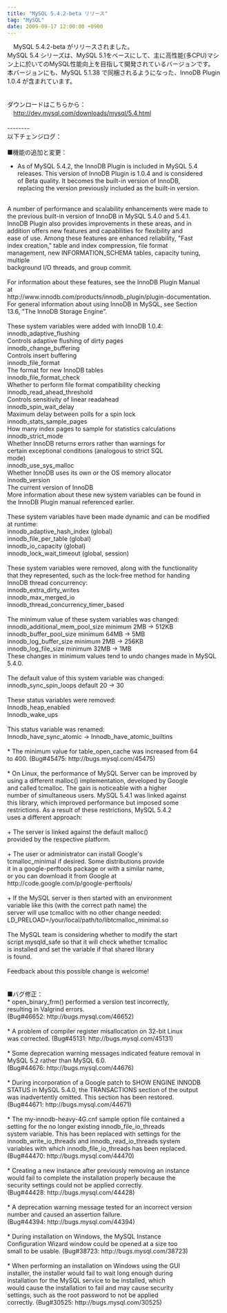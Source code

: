```yaml
---
title: "MySQL 5.4.2-beta リリース"
tag: "MySQL"
date: 2009-09-17 12:00:00 +0900
---
```


　MySQL 5.4.2-beta がリリースされました。<br>
MySQL 5.4 シリーズは、MySQL 5.1をベースにして、主に高性能(多CPU)マシン上に於いてのMySQL性能向上を目指して開発されているバージョンです。<br>
本バージョンにも、MySQL 5.1.38 で同梱されるようになった、InnoDB Plugin 1.0.4 が含まれています。<br>
<br>
<br>
ダウンロードはこちらから：<br>
　http://dev.mysql.com/downloads/mysql/5.4.html<br>
<br>
--------<br>
以下チェンジログ：<br>
<br>
■機能の追加と変更：<br>
* As of MySQL 5.4.2, the InnoDB Plugin is included in MySQL 5.4<br>
  releases.  This version of InnoDB Plugin is 1.0.4 and is considered<br>
  of Beta quality.  It becomes the built-in version of InnoDB,<br>
  replacing the version previously included as the built-in version.<br>
<br>
  A number of performance and scalability enhancements were made to<br>
  the previous built-in version of InnoDB in MySQL 5.4.0 and 5.4.1.<br>
  InnoDB Plugin also provides improvements in these areas, and in<br>
  addition offers new features and capabilities for flexibility and<br>
  ease of use.  Among these features are enhanced reliability, "Fast<br>
  index creation," table and index compression, file format<br>
  management, new INFORMATION_SCHEMA tables, capacity tuning, multiple<br>
  background I/O threads, and group commit.<br>
<br>
  For information about these features, see the InnoDB Plugin Manual<br>
  at<br>
    http://www.innodb.com/products/innodb_plugin/plugin-documentation.<br>
  For general information about using InnoDB in MySQL, see Section<br>
  13.6, "The InnoDB Storage Engine".<br>
<br>
  These system variables were added with InnoDB 1.0.4:<br>
      innodb_adaptive_flushing<br>
          Controls adaptive flushing of dirty pages<br>
      innodb_change_buffering<br>
          Controls insert buffering<br>
      innodb_file_format<br>
          The format for new InnoDB tables<br>
      innodb_file_format_check<br>
          Whether to perform file format compatibility checking<br>
      innodb_read_ahead_threshold<br>
          Controls sensitivity of linear readahead<br>
      innodb_spin_wait_delay<br>
          Maximum delay between polls for a spin lock<br>
      innodb_stats_sample_pages<br>
          How many index pages to sample for statistics calculations<br>
      innodb_strict_mode<br>
          Whether InnoDB returns errors rather than warnings for<br>
          certain exceptional conditions (analogous to strict SQL<br>
          mode)<br>
      innodb_use_sys_malloc<br>
          Whether InnoDB uses its own or the OS memory allocator<br>
      innodb_version<br>
          The current version of InnoDB<br>
  More information about these new system variables can be found in<br>
  the InnoDB Plugin manual referenced earlier.<br>
<br>
  These system variables have been made dynamic and can be modified<br>
  at runtime:<br>
      innodb_adaptive_hash_index (global)<br>
      innodb_file_per_table (global)<br>
      innodb_io_capacity (global)<br>
      innodb_lock_wait_timeout (global, session)<br>
<br>
  These system variables were removed, along with the functionality<br>
  that they represented, such as the lock-free method for handing<br>
  InnoDB thread concurrency:<br>
      innodb_extra_dirty_writes<br>
      innodb_max_merged_io<br>
      innodb_thread_concurrency_timer_based<br>
<br>
  The minimum value of these system variables was changed:<br>
      innodb_additional_mem_pool_size  minimum 2MB -> 512KB<br>
      innodb_buffer_pool_size          minimum 64MB -> 5MB<br>
      innodb_log_buffer_size           minimum 2MB -> 256KB<br>
      innodb_log_file_size             minimum 32MB -> 1MB<br>
  These changes in minimum values tend to undo changes made in MySQL<br>
  5.4.0.<br>
<br>
  The default value of this system variable was changed:<br>
      innodb_sync_spin_loops           default 20 -> 30<br>
<br>
  These status variables were removed:<br>
      Innodb_heap_enabled<br>
      Innodb_wake_ups<br>
<br>
  This status variable was renamed:<br>
      Innodb_have_sync_atomic -> Innodb_have_atomic_builtins<br>
<br>
* The minimum value for table_open_cache was increased from 64<br>
  to 400. (Bug#45475: http://bugs.mysql.com/45475)<br>
<br>
* On Linux, the performance of MySQL Server can be improved by<br>
  using a different malloc() implementation, developed by Google<br>
  and called tcmalloc. The gain is noticeable with a higher<br>
  number of simultaneous users. MySQL 5.4.1 was linked against<br>
  this library, which improved performance but imposed some<br>
  restrictions. As a result of these restrictions, MySQL 5.4.2<br>
  uses a different approach:<br>
<br>
    + The server is linked against the default malloc()<br>
      provided by the respective platform.<br>
<br>
    + The user or administrator can install Google's<br>
      tcmalloc_minimal if desired. Some distributions provide<br>
      it in a google-perftools package or with a similar name,<br>
      or you can download it from Google at<br>
           http://code.google.com/p/google-perftools/<br>
<br>
    + If the MySQL server is then started with an environment<br>
      variable like this (with the correct path name) the<br>
      server will use tcmalloc with no other change needed:<br>
           LD_PRELOAD=/your/local/path/to/libtcmalloc_minimal.so<br>
<br>
      The MySQL team is considering whether to modify the start<br>
      script mysqld_safe so that it will check whether tcmalloc<br>
      is installed and set the variable if that shared library<br>
      is found.<br>
<br>
      Feedback about this possible change is welcome!<br>
<br>
<br>
■バグ修正：<br>
  * open_binary_frm() performed a version test incorrectly,<br>
    resulting in Valgrind errors.<br>
    (Bug#46652: http://bugs.mysql.com/46652)<br>
<br>
  * A problem of compiler register misallocation on 32-bit Linux<br>
    was corrected. (Bug#45131: http://bugs.mysql.com/45131)<br>
<br>
  * Some deprecation warning messages indicated feature removal in<br>
    MySQL 5.2 rather than MySQL 6.0.<br>
    (Bug#44676: http://bugs.mysql.com/44676)<br>
<br>
  * During incorporation of a Google patch to SHOW ENGINE INNODB<br>
    STATUS in MySQL 5.4.0, the TRANSACTIONS section of the output<br>
    was inadvertently omitted. This section has been restored.<br>
    (Bug#44671: http://bugs.mysql.com/44671)<br>
<br>
  * The my-innodb-heavy-4G.cnf sample option file contained a<br>
    setting for the no longer existing innodb_file_io_threads<br>
    system variable. This has been replaced with settings for the<br>
    innodb_write_io_threads and innodb_read_io_threads system<br>
    variables with which innodb_file_io_threads has been replaced.<br>
    (Bug#44470: http://bugs.mysql.com/44470)<br>
<br>
  * Creating a new instance after previously removing an instance<br>
    would fail to complete the installation properly because the<br>
    security settings could not be applied correctly.<br>
    (Bug#44428: http://bugs.mysql.com/44428)<br>
<br>
  * A deprecation warning message tested for an incorrect version<br>
    number and caused an assertion failure.<br>
    (Bug#44394: http://bugs.mysql.com/44394)<br>
<br>
  * During installation on Windows, the MySQL Instance<br>
    Configuration Wizard window could be opened at a size too<br>
    small to be usable. (Bug#38723: http://bugs.mysql.com/38723)<br>
<br>
  * When performing an installation on Windows using the GUI<br>
    installer, the installer would fail to wait long enough during<br>
    installation for the MySQL service to be installed, which<br>
    would cause the installation to fail and may cause security<br>
    settings, such as the root password to not be applied<br>
    correctly. (Bug#30525: http://bugs.mysql.com/30525)<br>
<br>
<br>
